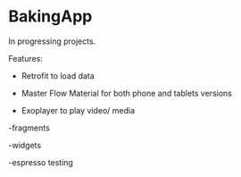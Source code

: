 # BakingApp

In progressing projects.

Features:

- Retrofit to load data

- Master Flow Material for both phone and tablets versions

- Exoplayer to play video/ media

-fragments

-widgets

-espresso testing
